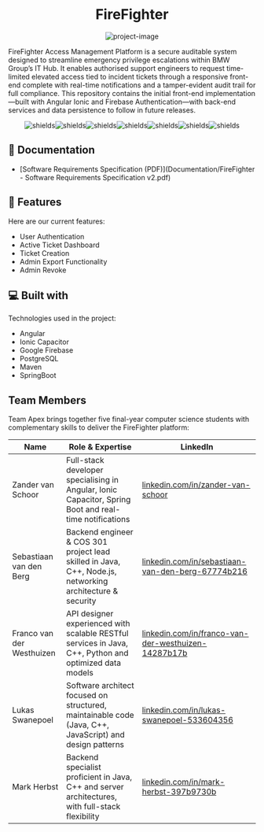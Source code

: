 <h1 align="center" id="title">FireFighter</h1>

<p align="center"><img src="https://socialify.git.ci/COS301-SE-2025/Fire-Fighter/image?font=Inter&amp;issues=1&amp;name=1&amp;pattern=Circuit+Board&amp;pulls=1&amp;stargazers=1&amp;theme=Auto" alt="project-image"></p>

<p id="description">FireFighter Access Management Platform is a secure auditable system designed to streamline emergency privilege escalations within BMW Group’s IT Hub. It enables authorised support engineers to request time-limited elevated access tied to incident tickets through a responsive front-end complete with real-time notifications and a tamper-evident audit trail for full compliance. This repository contains the initial front-end implementation—built with Angular Ionic and Firebase Authentication—with back-end services and data persistence to follow in future releases.</p>

<p align="center"><img src="https://img.shields.io/badge/Angular-DD0031?logo=angular&amp;logoColor=white" alt="shields"><img src="https://img.shields.io/badge/Ionic-3880FF?logo=ionic&amp;logoColor=white" alt="shields"><img src="https://img.shields.io/badge/Capacitor-000000?logo=capacitor&amp;logoColor=white)" alt="shields"><img src="https://img.shields.io/badge/Maven-C71A36?logo=apache-maven&amp;logoColor=white" alt="shields"><img src="https://img.shields.io/badge/Spring_Boot-6DB33F?logo=springboot&amp;logoColor=white" alt="shields"><img src="https://img.shields.io/badge/TypeScript-3178C6?logo=typescript&amp;logoColor=white" alt="shields"><img src="https://img.shields.io/badge/Tailwind_CSS-06B6D4?logo=tailwind-css&amp;logoColor=white" alt="shields"></p>

<h2>📃 Documentation</h2>

- [Software Requirements Specification (PDF)](Documentation/FireFighter - Software Requirements Specification v2.pdf)
  
<h2>🧐 Features</h2>

Here are our current features:

*   User Authentication
*   Active Ticket Dashboard
*   Ticket Creation
*   Admin Export Functionality
*   Admin Revoke

  
  
<h2>💻 Built with</h2>

Technologies used in the project:

*   Angular
*   Ionic Capacitor
*   Google Firebase
*   PostgreSQL
*   Maven
*   SpringBoot

## Team Members

Team Apex brings together five final-year computer science students with complementary skills to deliver the FireFighter platform:

| **Name**                  | **Role & Expertise**                                                                                      | **LinkedIn**                                                                                                            |
| ------------------------- | --------------------------------------------------------------------------------------------------------- | ----------------------------------------------------------------------------------------------------------------------- |
| Zander van Schoor         | Full-stack developer specialising in Angular, Ionic Capacitor, Spring Boot and real-time notifications    | [linkedin.com/in/zander-van-schoor](https://www.linkedin.com/in/zander-van-schoor/)                                     |
| Sebastiaan van den Berg   | Backend engineer & COS 301 project lead skilled in Java, C++, Node.js, networking architecture & security | [linkedin.com/in/sebastiaan-van-den-berg-67774b216](https://www.linkedin.com/in/sebastiaan-van-den-berg-67774b216/)     |
| Franco van der Westhuizen | API designer experienced with scalable RESTful services in Java, C++, Python and optimized data models    | [linkedin.com/in/franco-van-der-westhuizen-14287b17b](https://www.linkedin.com/in/franco-van-der-westhuizen-14287b17b/) |
| Lukas Swanepoel           | Software architect focused on structured, maintainable code (Java, C++, JavaScript) and design patterns   | [linkedin.com/in/lukas-swanepoel-533604356](https://www.linkedin.com/in/lukas-swanepoel-533604356/)                     |
| Mark Herbst               | Backend specialist proficient in Java, C++ and server architectures, with full-stack flexibility          | [linkedin.com/in/mark-herbst-397b9730b](https://www.linkedin.com/in/mark-herbst-397b9730b/)                             |
